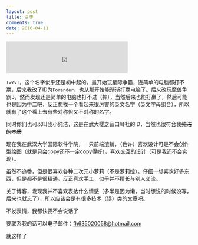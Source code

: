 ```yaml
---
layout: post
title: 关于
comments: true
date: 2016-04-11
---
```


<iframe frameborder="no" border="0" marginwidth="0" marginheight="0" width=330 height=86 src="http://music.163.com/outchain/player?type=2&id=35566163&auto=0&height=66"></iframe>

`IwYvI`，这个名字似乎还是初中起的。最开始玩星际争霸，连简单的电脑都打不赢，后来我改了ID为`Forender`，也从那开始能渐渐打赢电脑了。后来改玩魔兽争霸3，然而发现还是简单的电脑也打不过（摔），当然后来也能打赢了，然后可能也是因为中二吧，反正想找一个看起来很厉害的英文名字（英文字母组合），所以就有了这个看上去有些对称但又不对称的名字。

同时你们也可以叫我小纯洁，这是在武大樱之音口琴社的ID，当然也很符合我<del>纯洁的本质</del>

现在我在武汉大学国际软件学院，一只前端渣新，（也许）喜欢设计可是不会创作型绘图（就是只会copy还不一定copy得好），喜欢交互的设计（可是我还不会实现）。
<br>

虽然不追番，但是很喜欢各种二次元小萝莉（不是萝莉控）。仔细一想喜欢好多东西，但是都不是很精通。反正喜欢手工，似乎并不擅长与别人交流。

关于博客，发现我并不喜欢表达什么情感（多半是因为懒，当时想说的时候没写，后来也就忘了），所以应该会是有很多技术（误）类的文章吧。

不发表情，我都快要不会说话了

要联系我的话可以电子邮件：fh635020058@hotmail.com

就这样了